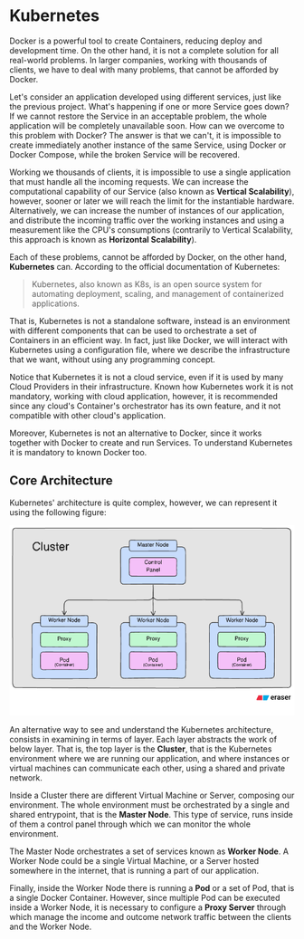 # Kubernetes

Docker is a powerful tool to create Containers, reducing deploy and development time. On the other hand, it is not a complete solution for all real-world problems. In larger companies, working with thousands of clients, we have to deal with many problems, that cannot be afforded by Docker.

Let's consider an application developed using different services, just like the previous project. What's happening if one or more Service goes down? If we cannot restore the Service in an acceptable problem, the whole application will be completely unavailable soon. How can we overcome to this problem with Docker? The answer is that we can't, it is impossible to create immediately another instance of the same Service, using Docker or Docker Compose, while the broken Service will be recovered.

Working we thousands of clients, it is impossible to use a single application that must handle all the incoming requests. We can increase the computational capability of our Service (also known as __Vertical Scalability__), however, sooner or later we will reach the limit for the instantiable hardware. Alternatively, we can increase the number of instances of our application, and distribute the incoming traffic over the working instances and using a measurement like the CPU's consumptions (contrarily to Vertical Scalability, this approach is known as __Horizontal Scalability__).

Each of these problems, cannot be afforded by Docker, on the other hand, __Kubernetes__ can. According to the official documentation of Kubernetes:

> Kubernetes, also known as K8s, is an open source system for automating deployment, scaling, and management of containerized applications.

That is, Kubernetes is not a standalone software, instead is an environment with different components that can be used to orchestrate a set of Containers in an efficient way. In fact, just like Docker, we will interact with Kubernetes using a configuration file, where we describe the infrastructure that we want, without using any programming concept.

Notice that Kubernetes it is not a cloud service, even if it is used by many Cloud Providers in their infrastructure. Known how Kubernetes work it is not mandatory, working with cloud application, however, it is recommended since any cloud's Container's orchestrator has its own feature, and it not compatible with other cloud's application.

Moreover, Kubernetes is not an alternative to Docker, since it works together with Docker to create and run Services. To understand Kubernetes it is mandatory to known Docker too.

## Core Architecture

Kubernetes' architecture is quite complex, however, we can represent it using the following figure:

<div style="width:100%">
    <img src="../assets/6. Kubernetes/architecture.png" alt="Kubernetes Architecture"/>
</div>

An alternative way to see and understand the Kubernetes architecture, consists in examining in terms of layer. Each layer abstracts the work of below layer. That is, the top layer is the __Cluster__, that is the Kubernetes environment where we are running our application, and where instances or virtual machines can communicate each other, using a shared and private network.

Inside a Cluster there are different Virtual Machine or Server, composing our environment. The whole environment must be orchestrated by a single and shared entrypoint, that is the __Master Node__. This type of service, runs inside of them a control panel through which we can monitor the whole environment.

The Master Node orchestrates a set of services known as __Worker Node__. A Worker Node could be a single Virtual Machine, or a Server hosted somewhere in the internet, that is running a part of our application.

Finally, inside the Worker Node there is running a __Pod__ or a set of Pod, that is a single Docker Container. However, since multiple Pod can be executed inside a Worker Node, it is necessary to configure a __Proxy Server__ through which manage the income and outcome network traffic between the clients and the Worker Node.
